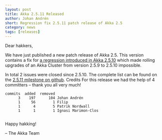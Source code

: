 ```yaml
---
layout: post
title: Akka 2.5.11 Released
author: Johan Andrén
short: Regression fix 2.5.11 patch release of Akka 2.5
category: news
tags: [releases]
---
```


Dear hakkers,

We have just published a new patch release of Akka 2.5. This version contains a fix for [a regression introduced in Akka 2.5.10](https://github.com/akka/akka/issues/24622) which made rolling upgrades of an Akka Cluster from version 2.5.9 to 2.5.10 impossible.

In total 2 issues were closed since 2.5.10. The complete list can be found on the [2.5.11 milestone on github](https://github.com/akka/akka/milestone/127?closed=1).
Credits
For this release we had the help of 4 committers – thank you all very much!

```
commits  added  removed
      3    197      104 Johan Andrén
      1     56        1 Filip
      1      4        5 Patrik Nordwall
      1      1        1 Ignasi Marimon-Clos
     
```

Happy hakking!

– The Akka Team


